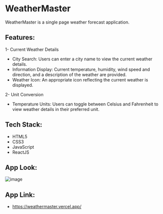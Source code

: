 # WeatherMaster
WeatherMaster is a single page weather forecast application.

## Features:
1- Current Weather Details
- City Search: Users can enter a city name to view the current weather details.
- Information Display: Current temperature, humidity, wind speed and direction, and a description of the weather are provided.
- Weather Icon: An appropriate icon reflecting the current weather is displayed.                        

2- Unit Conversion
- Temperature Units: Users can toggle between Celsius and Fahrenheit to view weather details in their preferred unit.

## Tech Stack:
- HTML5
- CSS3
- JavaScript
- ReactJS

## App Look:
![image](https://github.com/shruti-202/weather-master/assets/110720732/0edcc1f4-4b63-47ed-98c6-1765d1ef6bb4)

## App Link:
- https://weathermaster.vercel.app/
